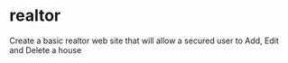 # realtor
Create a basic realtor web site that will allow a secured user to Add, Edit and Delete a house
